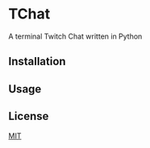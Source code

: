# TChat
A terminal Twitch Chat written in Python

## Installation
## Usage
## License
[MIT](./LICENSE)
